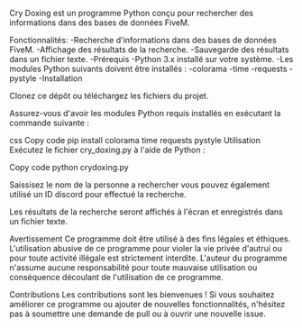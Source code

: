 Cry Doxing est un programme Python conçu pour rechercher des informations dans des bases de données FiveM.

Fonctionnalités:
-Recherche d'informations dans des bases de données FiveM.
-Affichage des résultats de la recherche.
-Sauvegarde des résultats dans un fichier texte.
-Prérequis
-Python 3.x installé sur votre système.
-Les modules Python suivants doivent être installés :
-colorama
-time
-requests
-pystyle
-Installation

Clonez ce dépôt ou téléchargez les fichiers du projet.

Assurez-vous d'avoir les modules Python requis installés en exécutant la commande suivante :

css
Copy code
pip install colorama time requests pystyle
Utilisation
Exécutez le fichier cry_doxing.py à l'aide de Python :

Copy code
python crydoxing.py

Saissisez le nom de la personne a rechercher vous pouvez également utilisé un ID discord pour effectué la recherche.

Les résultats de la recherche seront affichés à l'écran et enregistrés dans un fichier texte.

Avertissement
Ce programme doit être utilisé à des fins légales et éthiques. L'utilisation abusive de ce programme pour violer la vie privée d'autrui ou pour toute activité illégale est strictement interdite. L'auteur du programme n'assume aucune responsabilité pour toute mauvaise utilisation ou conséquence découlant de l'utilisation de ce programme.

Contributions
Les contributions sont les bienvenues ! Si vous souhaitez améliorer ce programme ou ajouter de nouvelles fonctionnalités, n'hésitez pas à soumettre une demande de pull ou à ouvrir une nouvelle issue.
